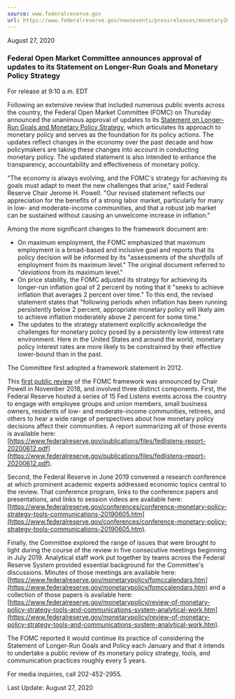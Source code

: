 ```yaml
---
source: www.federalreserve.gov
url: https://www.federalreserve.gov/newsevents/pressreleases/monetary20200827a.htm
---
```


August 27, 2020

### Federal Open Market Committee announces approval of updates to its Statement on Longer-Run Goals and Monetary Policy Strategy

For release at 9:10 a.m. EDT

Following an extensive review that included numerous public events across the country, the Federal Open Market Committee (FOMC) on Thursday announced the unanimous approval of updates to its [Statement on Longer-Run Goals and Monetary Policy Strategy](https://www.federalreserve.gov/monetarypolicy/review-of-monetary-policy-strategy-tools-and-communications-statement-on-longer-run-goals-monetary-policy-strategy.htm), which articulates its approach to monetary policy and serves as the foundation for its policy actions. The updates reflect changes in the economy over the past decade and how policymakers are taking these changes into account in conducting monetary policy. The updated statement is also intended to enhance the transparency, accountability and effectiveness of monetary policy.

"The economy is always evolving, and the FOMC's strategy for achieving its goals must adapt to meet the new challenges that arise," said Federal Reserve Chair Jerome H. Powell. "Our revised statement reflects our appreciation for the benefits of a strong labor market, particularly for many in low- and moderate-income communities, and that a robust job market can be sustained without causing an unwelcome increase in inflation."

Among the more significant changes to the framework document are:

-   On maximum employment, the FOMC emphasized that maximum employment is a broad-based and inclusive goal and reports that its policy decision will be informed by its "assessments of the _shortfalls_ of employment from its maximum level." The original document referred to "_deviations_ from its maximum level."
-   On price stability, the FOMC adjusted its strategy for achieving its longer-run inflation goal of 2 percent by noting that it "seeks to achieve inflation that averages 2 percent over time." To this end, the revised statement states that "following periods when inflation has been running persistently below 2 percent, appropriate monetary policy will likely aim to achieve inflation moderately above 2 percent for some time."
-   The updates to the strategy statement explicitly acknowledge the challenges for monetary policy posed by a persistently low interest rate environment. Here in the United States and around the world, monetary policy interest rates are more likely to be constrained by their effective lower-bound than in the past.

The Committee first adopted a framework statement in 2012.

This [first public review](https://www.federalreserve.gov/monetarypolicy/review-of-monetary-policy-strategy-tools-and-communications.htm) of the FOMC framework was announced by Chair Powell in November 2018, and involved three distinct components. First, the Federal Reserve hosted a series of 15 Fed Listens events across the country to engage with employee groups and union members, small business owners, residents of low- and moderate-income communities, retirees, and others to hear a wide range of perspectives about how monetary policy decisions affect their communities. A report summarizing all of those events is available here: [https://www.federalreserve.gov/publications/files/fedlistens-report-20200612.pdf](https://www.federalreserve.gov/publications/files/fedlistens-report-20200612.pdf).

Second, the Federal Reserve in June 2019 convened a research conference at which prominent academic experts addressed economic topics central to the review. That conference program, links to the conference papers and presentations, and links to session videos are available here: [https://www.federalreserve.gov/conferences/conference-monetary-policy-strategy-tools-communications-20190605.htm](https://www.federalreserve.gov/conferences/conference-monetary-policy-strategy-tools-communications-20190605.htm).

Finally, the Committee explored the range of issues that were brought to light during the course of the review in five consecutive meetings beginning in July 2019. Analytical staff work put together by teams across the Federal Reserve System provided essential background for the Committee's discussions. Minutes of those meetings are available here: [https://www.federalreserve.gov/monetarypolicy/fomccalendars.htm](https://www.federalreserve.gov/monetarypolicy/fomccalendars.htm) and a collection of those papers is available here: [https://www.federalreserve.gov/monetarypolicy/review-of-monetary-policy-strategy-tools-and-communications-system-analytical-work.htm](https://www.federalreserve.gov/monetarypolicy/review-of-monetary-policy-strategy-tools-and-communications-system-analytical-work.htm).

The FOMC reported it would continue its practice of considering the Statement of Longer-Run Goals and Policy each January and that it intends to undertake a public review of its monetary policy strategy, tools, and communication practices roughly every 5 years.

For media inquiries, call 202-452-2955.

Last Update: August 27, 2020
